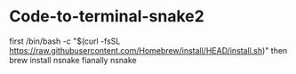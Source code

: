 # Code-to-terminal-snake2
first /bin/bash -c "$(curl -fsSL https://raw.githubusercontent.com/Homebrew/install/HEAD/install.sh)"
then brew install nsnake
fianally nsnake

